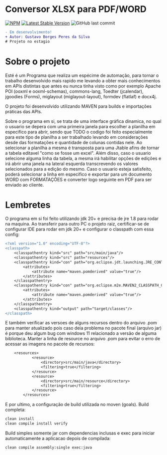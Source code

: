 # Conversor XLSX para PDF/WORD
[![NPM](https://img.shields.io/npm/l/react)](https://github.com/GustavoBorges13/Conversor_XLSX-PDF/blob/main/LICENSE) 
[![Latest Stable Version](https://img.shields.io/badge/version-v0.2.9.11-blue)](https://github.com/GustavoBorges13/Conversor_XLSX-PDF/releases)
![GitHub last commit](https://img.shields.io/github/last-commit/GustavoBorges13/Conversor_XLSX-PDF)
<!---[![Build Status](https://app.travis-ci.com/GustavoBorges13/RunBlocker.svg?branch=main)](https://app.travis-ci.com/GustavoBorges13/RunBlocker)-->

```diff
- Em desenvolvimento!
+ Autor: Gustavo Borges Peres da Silva
# Projeto no estagio
```
# Sobre o projeto
 Esté é um Programa que realiza um espécime de automação, para tornar o trabalho desenvolvido mais rapido me levando a obter mais conhecimentos em APIs distintas que antes eu nunca tinha visto como por exemplo Apache POI (ooxml e ooxml-schemas), commons-lang, Toedter (jcalendar), jgoodies (Forms), miglayout (miglayout-layout), formdev (flatlaf) e docx4j. 
 
 O projeto foi desenvolvido utilizando MAVEN para builds e importações práticas das APIs.
 
 Sobre o programa em si, se trata de uma interface gráfica dinamica, no qual o usuario se depera com uma primeira janela para escolher a planilha em especifico para abrir, sendo que TODO o codigo foi feito especialmente para este tipo de planilha a ser trabalhado levando em considerações desde das formatações e quantidade de colunas contidas nele. Ao selecionar a planilha a mesma é transposta para uma Jtable afins de tornar a tabela editavel "como se fosse um excel". Além disso, caso o usuario selecione alguma linha da tabela, a mesma irá habilitar opções de edições e irá abrir uma janela na lateral esquerda transcrevendo os valores selecionados para a edição do mesmo. Caso o usuario esteja satisfeito, poderá selecionar a linha em especifico e exportar para um documento WORD com FORMATAÇÕES e converter logo seguinte em PDF para ser enviado ao cliente.


# Lembretes
O programa em si foi feito utilizando jdk 20+ e precisa de jre 1.8 para rodar na maquina.
Ao transferir para outro PC o projeto raiz, certificar-se de configurar IDE para rodar em jdk 20+ e configurar o classpath com essa config:

```diff
<?xml version="1.0" encoding="UTF-8"?>
<classpath>
	<classpathentry kind="src" path="src/main/java"/>
	<classpathentry kind="src" path="resources"/>
	<classpathentry kind="con" path="org.eclipse.jdt.launching.JRE_CONTAINER/org.eclipse.jdt.internal.debug.ui.launcher.StandardVMType/JavaSE-1.8">
		<attributes>
			<attribute name="maven.pomderived" value="true"/>
		</attributes>
	</classpathentry>
	<classpathentry kind="con" path="org.eclipse.m2e.MAVEN2_CLASSPATH_CONTAINER">
		<attributes>
			<attribute name="maven.pomderived" value="true"/>
		</attributes>
	</classpathentry>
	<classpathentry kind="output" path="target/classes"/>
</classpath>
```
E também verificar as versoes de alguns recursos dentro do arquivo .pom para manter atualizado pois caso deia problema no pacote final (arquivo jar) é porque deu algum bug com windows 11 relacionado a versão de alguma biblioteca. 
Manter a linha de resource no arquivo .pom para evitar o erro de acessar as imagens no pacote de recursos:
```diff
	<resources>
			<resource>
				<directory>src/main/java</directory>
				<filtering>true</filtering>
			</resource>
			<resource>
				<directory>src/main/resource</directory>
				<filtering>true</filtering>
			</resource>
		</resources>
```
E por ultimo, a configuração de build utilizada no moven (goals).
Build completa:
```diff
clean install
clean compile install verify
```
Build simples somente jar com dependencias inclusas e exec para iniciar automaticamente a aplicacao depois de compilada:
```diff
clean compile assembly:single exec:java
```
